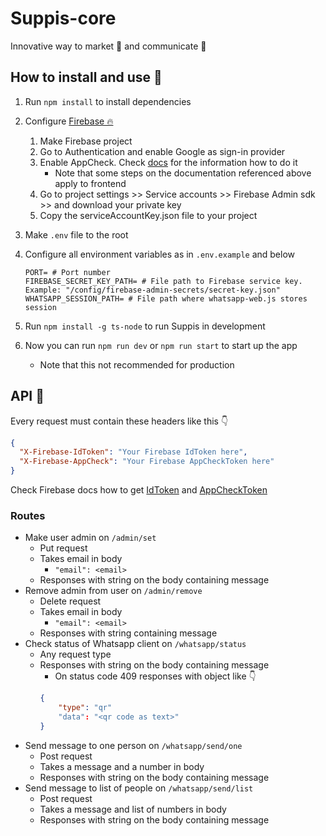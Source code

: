 # Suppis-core
Innovative way to market 📣 and communicate 💬

## How to install and use 💾
1. Run `npm install` to install dependencies
2. Configure [Firebase 🔥](https://firebase.google.com/) 
   1. Make Firebase project
   2. Go to Authentication and enable Google as sign-in provider
   3. Enable AppCheck. Check [docs](https://firebase.google.com/docs/app-check/web/recaptcha-provider) for the information how to do it
      - Note that some steps on the documentation referenced above apply to frontend
   4. Go to project settings >> Service accounts >> Firebase Admin sdk >> and download your private key
   5. Copy the serviceAccountKey.json file to your project
3. Make `.env` file to the root
4. Configure all environment variables as in `.env.example` and below
    ````dotenv
    PORT= # Port number
    FIREBASE_SECRET_KEY_PATH= # File path to Firebase service key. Example: "/config/firebase-admin-secrets/secret-key.json"
    WHATSAPP_SESSION_PATH= # File path where whatsapp-web.js stores session
    ````

5. Run `npm install -g ts-node` to run Suppis in development
6. Now you can run `npm run dev` or `npm run start` to start up the app
    - Note that this not recommended for production

## API 🔗
Every request must contain these headers like this 👇

`````json
{
  "X-Firebase-IdToken": "Your Firebase IdToken here",
  "X-Firebase-AppCheck": "Your Firebase AppCheckToken here"
}
`````
Check Firebase docs how to get [IdToken](https://firebase.google.com/docs/auth/admin/verify-id-tokens#web) and [AppCheckToken](https://firebase.google.com/docs/app-check/web/custom-resource)

### Routes
- Make user admin on `/admin/set`
    - Put request
    - Takes email in body
      - `"email": <email>`
    - Responses with string on the body containing message
- Remove admin from user on `/admin/remove`
  - Delete request
  - Takes email in body
    - `"email": <email>`
  - Responses with string containing message
- Check status of Whatsapp client on `/whatsapp/status`
  - Any request type 
  - Responses with string on the body containing message
    - On status code 409 responses with object like 👇
    ``` json
    {
        "type": "qr"
        "data": "<qr code as text>"
    }
    ```
- Send message to one person on `/whatsapp/send/one`
    - Post request
    - Takes a message and a number in body
    - Responses with string on the body containing message
- Send message to list of people on `/whatsapp/send/list`
    - Post request
    - Takes a message and list of numbers in body
    - Responses with string on the body containing message
